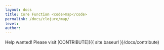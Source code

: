 ```yaml
---
layout: docs
title: Core Function <code>map</code>
permalink: /docs/clojure/map/
level: 
author: 
---
```


Help wanted! Please visit  [CONTRIBUTE]({{ site.baseurl }}/docs/contribute)